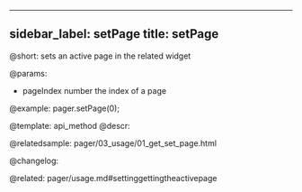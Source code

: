 
---
sidebar_label: setPage
title: setPage
---          

@short: sets an active page in the related widget


@params:
- pageIndex     number      the index of a page



@example:
pager.setPage(0);


@template: api_method
@descr:




@relatedsample:
pager/03_usage/01_get_set_page.html

@changelog:

@related: pager/usage.md#settinggettingtheactivepage
